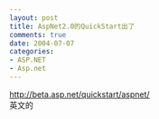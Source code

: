 ```yaml
---
layout: post
title: AspNet2.0的QuickStart出了
comments: true
date: 2004-07-07
categories:
- ASP.NET
- Asp.net
---
```


<p><a href="http://beta.asp.net/quickstart/aspnet/">http://beta.asp.net/quickstart/aspnet/</a><br />英文的</p>				
